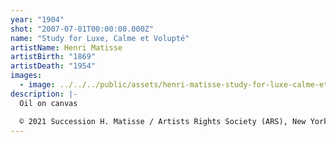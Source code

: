 ```yaml
---
year: "1904"
shot: "2007-07-01T00:00:00.000Z"
name: "Study for Luxe, Calme et Volupté"
artistName: Henri Matisse
artistBirth: "1869"
artistDeath: "1954"
images:
  - image: ../../../public/assets/henri-matisse-study-for-luxe-calme-et-volupte-1904.png
description: |-
  Oil on canvas

  © 2021 Succession H. Matisse / Artists Rights Society (ARS), New York
---
```

